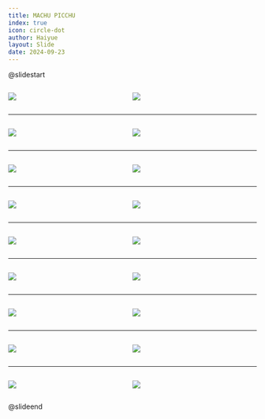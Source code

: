```yaml
---
title: MACHU PICCHU
index: true
icon: circle-dot
author: Haiyue
layout: Slide
date: 2024-09-23
---
```

 
@slidestart

<div style="display:flex">
<div style="flex:1">

![](/reading/english/Level-M/MACHU%20PICCHU/001.webp)
</div>
<div style="flex:1">

![](/reading/english/Level-M/MACHU%20PICCHU/002.webp)
</div>
</div>

---

<div style="display:flex">
<div style="flex:1">

![](/reading/english/Level-M/MACHU%20PICCHU/003.webp)
</div>
<div style="flex:1">

![](/reading/english/Level-M/MACHU%20PICCHU/004.webp)
</div>
</div>

---

<div style="display:flex">
<div style="flex:1">

![](/reading/english/Level-M/MACHU%20PICCHU/005.webp)
</div>
<div style="flex:1">

![](/reading/english/Level-M/MACHU%20PICCHU/006.webp)
</div>
</div>

---

<div style="display:flex">
<div style="flex:1">

![](/reading/english/Level-M/MACHU%20PICCHU/007.webp)
</div>
<div style="flex:1">

![](/reading/english/Level-M/MACHU%20PICCHU/008.webp)
</div>
</div>

---

<div style="display:flex">
<div style="flex:1">

![](/reading/english/Level-M/MACHU%20PICCHU/009.webp)
</div>
<div style="flex:1">

![](/reading/english/Level-M/MACHU%20PICCHU/010.webp)
</div>
</div>

---

<div style="display:flex">
<div style="flex:1">

![](/reading/english/Level-M/MACHU%20PICCHU/011.webp)
</div>
<div style="flex:1">

![](/reading/english/Level-M/MACHU%20PICCHU/012.webp)
</div>
</div>

---

<div style="display:flex">
<div style="flex:1">

![](/reading/english/Level-M/MACHU%20PICCHU/013.webp)
</div>
<div style="flex:1">

![](/reading/english/Level-M/MACHU%20PICCHU/014.webp)
</div>
</div>

---

<div style="display:flex">
<div style="flex:1">

![](/reading/english/Level-M/MACHU%20PICCHU/015.webp)
</div>
<div style="flex:1">

![](/reading/english/Level-M/MACHU%20PICCHU/016.webp)
</div>
</div>

---

<div style="display:flex">
<div style="flex:1">

![](/reading/english/Level-M/MACHU%20PICCHU/017.webp)
</div>
<div style="flex:1">

![](/reading/english/Level-M/MACHU%20PICCHU/018.webp)
</div>
</div>

@slideend